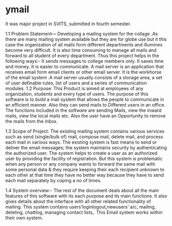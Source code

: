 # ymail
It was major project in SVITS, submitted in fourth semester.

1.1 Problem Statement—
Developing a mailing system for the collage .As there are many mailing system available but they are for globe use but it this case the organization of all mails form different departments and illumines become very difficult. It is also time consuming to manage all mails and forward to all student of every department.
Thus this project helps in the following ways:-
It sends messages to college members only.
It saves time and money.
It is easier to communicate.
A mail server is an application that receives email form email clients or other email server. It is the workhorse of the email system .A mail server usually consists of a storage area, a set of user definable rules, list of users and a series of communication modules.
1.2	 Purpose:
This Product is aimed at employees of any organization, students and every    type of users. The purpose of this software is to build a mail system that allows the people to communicate in an efficient manner. Also they can send mails to 
Different users in an office. The functions included in the software are sending 
Mails, view the inward mails, view the local mails etc. Also the user have an 
Opportunity to remove the mails from the inbox.

1.3 Scope of Project:
The existing mailing system contains various services such as send (single/bulk      of) mail, compose mail, delete mail, and process each mail in various ways. The existing system is fast means to send or deliver the email messages; the system maintains security by authenticating the authorized user. The system helps to create a user as an authorized user by providing the facility of registration. But this system is problematic when any person or any company wants to forward the same mail with some personal data & they require keeping their each recipient unknown to each other at that time they have no better way because they have to send each mail separately by coping a no of times.
 
 1.4 System overview:-
The rest of the document deals about all the main features of this software with its each purpose and its main functions. It also gives details about the interface with all other related functionality of mailing. This system contains users’loginlogout,newusers’ a/c, mailing, deleting, chatting, managing contact lists,. This Email system works within their own system.

